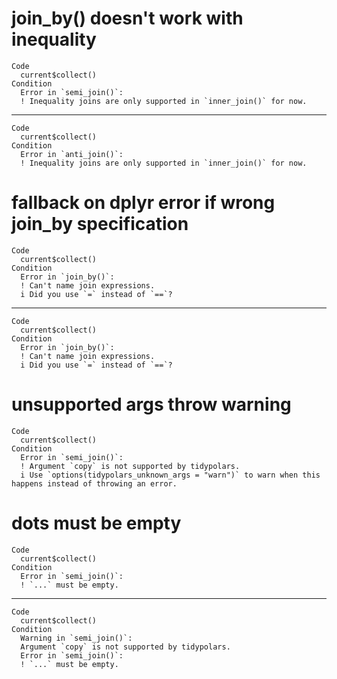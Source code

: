 # join_by() doesn't work with inequality

    Code
      current$collect()
    Condition
      Error in `semi_join()`:
      ! Inequality joins are only supported in `inner_join()` for now.

---

    Code
      current$collect()
    Condition
      Error in `anti_join()`:
      ! Inequality joins are only supported in `inner_join()` for now.

# fallback on dplyr error if wrong join_by specification

    Code
      current$collect()
    Condition
      Error in `join_by()`:
      ! Can't name join expressions.
      i Did you use `=` instead of `==`?

---

    Code
      current$collect()
    Condition
      Error in `join_by()`:
      ! Can't name join expressions.
      i Did you use `=` instead of `==`?

# unsupported args throw warning

    Code
      current$collect()
    Condition
      Error in `semi_join()`:
      ! Argument `copy` is not supported by tidypolars.
      i Use `options(tidypolars_unknown_args = "warn")` to warn when this happens instead of throwing an error.

# dots must be empty

    Code
      current$collect()
    Condition
      Error in `semi_join()`:
      ! `...` must be empty.

---

    Code
      current$collect()
    Condition
      Warning in `semi_join()`:
      Argument `copy` is not supported by tidypolars.
      Error in `semi_join()`:
      ! `...` must be empty.

